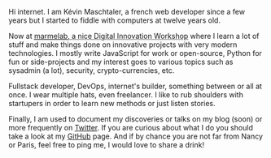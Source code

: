 Hi internet.
I am Kévin Maschtaler, a french web developer since a few years but I started to fiddle with computers at twelve years old.

Now at <acronym title="We are recruiting!">[marmelab](http://www.marmelab.com), a nice Digital Innovation Workshop</acronym> where I learn a lot of stuff and make things done on innovative projects with very modern technologies. I mostly write JavaScript for work or open-source, Python for fun or side-projects and my interest goes to various topics such as sysadmin (a lot), security, crypto-currencies, etc.

Fullstack developer, DevOps, internet's builder, something between or all at once. I wear multiple hats, even freelancer. I like to rub shoulders with startupers in order to learn new methods or just listen stories.

Finally, I am used to document my discoveries or talks on my blog (soon) or more frequently on <a href="https://twitter.com/{{ site.twitter }}">Twitter</a>. If you are curious about what I do you should take a look at my <a href="https://github.com/{{ site.github }}">GitHub</a> page. And if by chance you are not far from Nancy or Paris, feel free to ping me, I would love to share a drink!

